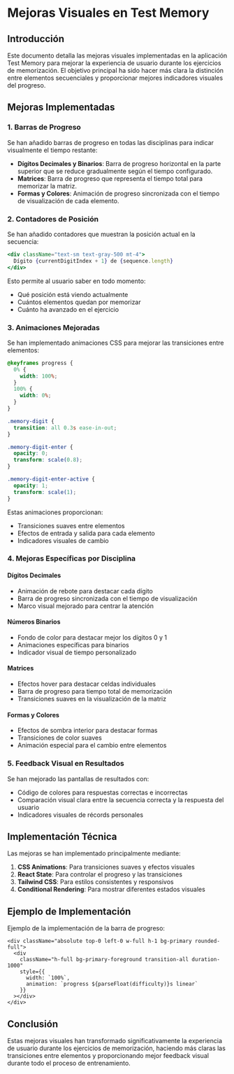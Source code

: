 # Mejoras Visuales en Test Memory

## Introducción

Este documento detalla las mejoras visuales implementadas en la aplicación Test Memory para mejorar la experiencia de usuario durante los ejercicios de memorización. El objetivo principal ha sido hacer más clara la distinción entre elementos secuenciales y proporcionar mejores indicadores visuales del progreso.

## Mejoras Implementadas

### 1. Barras de Progreso

Se han añadido barras de progreso en todas las disciplinas para indicar visualmente el tiempo restante:

- **Dígitos Decimales y Binarios**: Barra de progreso horizontal en la parte superior que se reduce gradualmente según el tiempo configurado.
- **Matrices**: Barra de progreso que representa el tiempo total para memorizar la matriz.
- **Formas y Colores**: Animación de progreso sincronizada con el tiempo de visualización de cada elemento.

### 2. Contadores de Posición

Se han añadido contadores que muestran la posición actual en la secuencia:

```jsx
<div className="text-sm text-gray-500 mt-4">
  Dígito {currentDigitIndex + 1} de {sequence.length}
</div>
```

Esto permite al usuario saber en todo momento:

- Qué posición está viendo actualmente
- Cuántos elementos quedan por memorizar
- Cuánto ha avanzado en el ejercicio

### 3. Animaciones Mejoradas

Se han implementado animaciones CSS para mejorar las transiciones entre elementos:

```css
@keyframes progress {
  0% {
    width: 100%;
  }
  100% {
    width: 0%;
  }
}

.memory-digit {
  transition: all 0.3s ease-in-out;
}

.memory-digit-enter {
  opacity: 0;
  transform: scale(0.8);
}

.memory-digit-enter-active {
  opacity: 1;
  transform: scale(1);
}
```

Estas animaciones proporcionan:

- Transiciones suaves entre elementos
- Efectos de entrada y salida para cada elemento
- Indicadores visuales de cambio

### 4. Mejoras Específicas por Disciplina

#### Dígitos Decimales

- Animación de rebote para destacar cada dígito
- Barra de progreso sincronizada con el tiempo de visualización
- Marco visual mejorado para centrar la atención

#### Números Binarios

- Fondo de color para destacar mejor los dígitos 0 y 1
- Animaciones específicas para binarios
- Indicador visual de tiempo personalizado

#### Matrices

- Efectos hover para destacar celdas individuales
- Barra de progreso para tiempo total de memorización
- Transiciones suaves en la visualización de la matriz

#### Formas y Colores

- Efectos de sombra interior para destacar formas
- Transiciones de color suaves
- Animación especial para el cambio entre elementos

### 5. Feedback Visual en Resultados

Se han mejorado las pantallas de resultados con:

- Código de colores para respuestas correctas e incorrectas
- Comparación visual clara entre la secuencia correcta y la respuesta del usuario
- Indicadores visuales de récords personales

## Implementación Técnica

Las mejoras se han implementado principalmente mediante:

1. **CSS Animations**: Para transiciones suaves y efectos visuales
2. **React State**: Para controlar el progreso y las transiciones
3. **Tailwind CSS**: Para estilos consistentes y responsivos
4. **Conditional Rendering**: Para mostrar diferentes estados visuales

## Ejemplo de Implementación

Ejemplo de la implementación de la barra de progreso:

```tsx
<div className="absolute top-0 left-0 w-full h-1 bg-primary rounded-full">
  <div 
    className="h-full bg-primary-foreground transition-all duration-1000" 
    style={{ 
      width: `100%`,
      animation: `progress ${parseFloat(difficulty)}s linear`
    }}
  ></div>
</div>
```

## Conclusión

Estas mejoras visuales han transformado significativamente la experiencia de usuario durante los ejercicios de memorización, haciendo más claras las transiciones entre elementos y proporcionando mejor feedback visual durante todo el proceso de entrenamiento.
